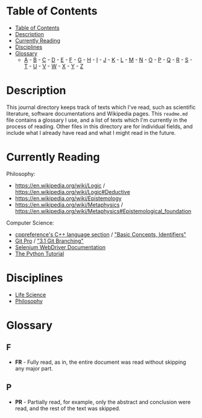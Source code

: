 # Table of Contents

- [Table of Contents](#table-of-contents)
- [Description](#description)
- [Currently Reading](#currently-reading)
- [Disciplines](#disciplines)
- [Glossary](#glossary)
	- [A](#a) - [B](#b) - [C](#c) - [D](#d) - [E](#e) - [F](#f) - [G](#g) - [H](#h) - [I](#i) - [J](#j) - [K](#k) - [L](#l) - [M](#m) - [N](#n) - [O](#o) - [P](#p) - [Q](#q) - [R](#r) - [S](#s) - [T](#t) - [U](#u) - [V](#v) - [W](#w) - [X](#x) - [Y](#y) - [Z](#z)

# Description

This journal directory keeps track of texts which I've read, such as scientific literature, software documentations and Wikipedia pages.
This `readme.md` file contains a glossary I use, and a list of texts which I'm currently in the process of reading.
Other files in this directory are for individual fields, and include what I already have read and what I might read in the future.

# Currently Reading

Philosophy:
- https://en.wikipedia.org/wiki/Logic / https://en.wikipedia.org/wiki/Logic#Deductive
- https://en.wikipedia.org/wiki/Epistemology
- https://en.wikipedia.org/wiki/Metaphysics / https://en.wikipedia.org/wiki/Metaphysics#Epistemological_foundation

Computer Science:
- [cppreference's C++ language section](https://en.cppreference.com/w/cpp/language) / ["Basic Concepts, Identifiers"](https://en.cppreference.com/w/cpp/language/identifiers)
- [Git Pro](https://git-scm.com/book/en/v2) / ["3.1 Git Branching"](https://git-scm.com/book/en/v2/Git-Branching-Branches-in-a-Nutshell)
- [Selenium WebDriver Documentation](https://www.selenium.dev/documentation/webdriver/)
- [The Python Tutorial](https://docs.python.org/3/tutorial/index.html)

# Disciplines

- [Life Science](life_science.md)
- [Philosophy](philosophy.md)

# Glossary

## F

- **FR** - Fully read, as in, the entire document was read without skipping any major part.

## P

- **PR** - Partially read, for example, only the abstract and conclusion were read, and the rest of the text was skipped.
